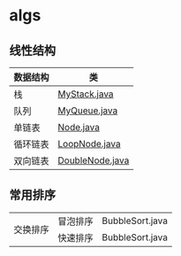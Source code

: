 # algs

## **线性结构**

|数据结构|类|
|---|---|
|栈|[MyStack.java](./src/com/cx/MyStack.java)|
|队列|[MyQueue.java](./src/com/cx/MyQueue.java)|
|单链表|[Node.java](./src/com/cx/Node.java)|
|循环链表|[LoopNode.java](./src/com/cx/LoopNode.java)|
|双向链表|[DoubleNode.java](./src/com/cx/DoubleNode.java)|

## **常用排序**

<table>
    <tr>
        <td rowspan="2">交换排序</td>    
        <td >冒泡排序</td>  
        <td ><a herf="src/com/cx/BubbleSort.java">BubbleSort.java</a></td>  
    </tr>
    <tr>
        <td >快速排序</td>  
        <td ><a herf="./src/com/cx/BubbleSort.java">BubbleSort.java</a></td>  
    </tr>
</table>
